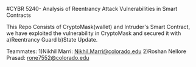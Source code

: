 

#CYBR 5240- Analysis of Reentrancy Attack Vulnerabilities in Smart Contracts
 
This Repo Consists of CryptoMask(wallet) and Intruder's Smart Contract, we have exploited the vulnerability in CryptoMask and secured it with a)Reentrancy Guard b)State Update.
 
Teammates: 
1)Nikhil Marri: Nikhil.Marri@colorado.edu
2)Roshan Nellore Prasad: rone7552@colorado.edu
